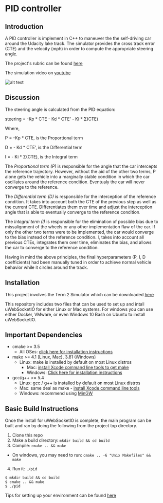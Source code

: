 # PID controller

## Introduction

A PID controller is implement in C++ to maneuver the the self-driving car around the Udacity lake track. The simulator provides the cross track error (CTE) and the velocity (mph) in order to compute the appropriate steering angle.

The project's rubric can be found [here](https://review.udacity.com/#!/rubrics/824/view)

The simulation video on [youtube]()

[//]: # (Image References)
[image1]: ./images/.png "PID"

![alt text][image1]

## Discussion

The steering angle is calculated from the PID equation:

steering = -Kp * CTE - Kd * CTE' - Ki * Σ(CTE)

Where,

P = -Kp * CTE, is the Proportional term

D = - Kd * CTE', is the Differential term

I = - Ki * Σ(CTE), is the Integral term

The *Proportional term (P)* is responsible for the angle that the car intercepts the reference trajectory. However, without the aid of the other two terms, P alone gets the vehicle into a marginally stable condition in which the car oscillates around the reference condition. Eventualy the car will never converge to the reference.

The *Differential term (D)* is responsible for the interception of the reference condition. It takes into account both the CTE of the previous step as well as the current CTE. DIfferentiates them over time and adjust the interception angle that is able to eventually converge to the reference condition.

The *Integral term (I)* is responsible for the elimination of possible bias due to missalignment of the wheels or any other implementation flaw of the car. If only the other two terms were to be implemented, the car would converge to the bias instead of the reference condition. I, takes into account all previous CTEs, integrates them over time, eliminates the bias, and allows the car to converge to the reference condition.

Having in mind the above principles,  the final hyperparameters (P, I, D coefficients) had been manually tuned in order to achieve normal vehicle behavior while it circles around the track.

## Installation
This project involves the Term 2 Simulator which can be downloaded [here](https://github.com/udacity/self-driving-car-sim/releases)

This repository includes two files that can be used to set up and intall uWebSocketIO for either Linux or Mac systems. For windows you can use either Docker, VMware, or even Windows 10 Bash on Ubuntu to install uWebSocketIO.

## Important Dependencies

* cmake >= 3.5
    * All OSes: [click here for installation instructions](https://cmake.org/install/)
* make >= 4.1 (Linux, Mac), 3.81 (Windows)
    * Linux: make is installed by default on most Linux distros
      * Mac: [install Xcode command line tools to get make](https://developer.apple.com/xcode/features/)
      * Windows: [Click here for installation instructions](http://gnuwin32.sourceforge.net/packages/make.htm)
* gcc/g++ >= 5.4
    * Linux: gcc / g++ is installed by default on most Linux distros
    * Mac: same deal as make - [install Xcode command line tools](https://developer.apple.com/xcode/features/)
    * Windows: recommend using [MinGW](http://www.mingw.org/)

## Basic Build Instructions

Once the install for uWebSocketIO is complete, the main program can be built and ran by doing the following from the project top directory.

1. Clone this repo
2. Make a build directory: `mkdir build && cd build`
3. Compile: `cmake .. && make`
* On windows, you may need to run: `cmake .. -G "Unix Makefiles" && make`
4. Run it: `./pid`

```
$ mkdir build && cd build
$ cmake .. && make
$ ./pid
```

Tips for setting up your environment can be found [here](https://classroom.udacity.com/nanodegrees/nd013/parts/40f38239-66b6-46ec-ae68-03afd8a601c8/modules/0949fca6-b379-42af-a919-ee50aa304e6a/lessons/f758c44c-5e40-4e01-93b5-1a82aa4e044f/concepts/23d376c7-0195-4276-bdf0-e02f1f3c665d)
